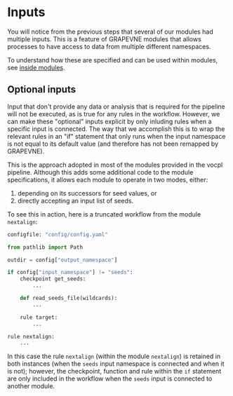 # Inputs

You will notice from the previous steps that several of our modules had
multiple inputs. This is a feature of GRAPEVNE modules that allows processes to
have access to data from multiple different namespaces.

To understand how these are specified and can be used within modules, see
[inside modules](inside-modules.md).

## Optional inputs

Input that don't provide any data or analysis that is required for the pipeline
will not be executed, as is true for any rules in the workflow. However, we
can make these "optional" inputs explicit by only inluding rules when a specific
input is connected. The way that we accomplish this is to wrap the relevant
rules in an "if" statement that only runs when the input namespace is not equal
to its default value (and therefore has not been remapped by GRAPEVNE).

This is the approach adopted in most of the modules provided in the vocpl
pipeline. Although this adds some additional code to the module specifications,
it allows each module to operate in two modes, either:

1. depending on its successors for seed values, or
2. directly accepting an input list of seeds.

To see this in action, here is a truncated workflow from the module
`nextalign`:

```python
configfile: "config/config.yaml"

from pathlib import Path

outdir = config["output_namespace"]

if config["input_namespace"] != "seeds":
    checkpoint get_seeds:
        ...

    def read_seeds_file(wildcards):
        ...

    rule target:
        ...

rule nextalign:
    ...
```

In this case the rule `nextalign` (within the module `nextalign`) is retained
in both instances (when the `seeds` input namespace is connected and when it
is not); however, the checkpoint, function and rule within the `if` statement
are only included in the workflow when the `seeds` input is connected to another
module.
